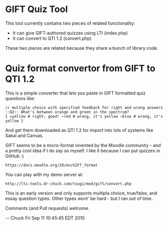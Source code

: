 
GIFT Quiz Tool
==============

This tool currently contains two pieces of related functionality:

* It can give GIFT-authored quizzes using LTI (index.php)
* It can convert to QTI 1.2 (convert.php)

These two pieces are related because they share a bunch of library code.

Quiz format convertor from GIFT to QTI 1.2
==========================================

This is a simple converter that lets you paste in GIFT formatted quiz questions like:


    // multiple choice with specified feedback for right and wrong answers
    ::Q2:: What's between orange and green in the spectrum? 
    { =yellow # right; good! ~red # wrong, it's yellow ~blue # wrong, it's yellow }

And get them downloaded as QTI 1.2 for import into lots of systems like Sakai and 
Canvas.

GIFT seems to be a micro-format invented by the Moodle community - and a pretty cool 
idea if I do say so myself.  I like it because I can put quizzes in GitHub :)

    https://docs.moodle.org/28/en/GIFT_format

You can play with my demo server at:

    http://lti-tools.dr-chuck.com/tsugi/mod/gift/convert.php

This is an early version and only supports multipla choice, true/false, and essay
question types.  Other types wont' be hard - but I ran out of time.

Comments (and Pull requests) welcome.

-- Chuck
Fri Sep 11 10:45:45 EDT 2015
